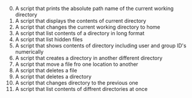 0. A script that prints the absolute path name of the current working directory
1. A script that displays the contents of current directory
2. A script that changes the current working directory to home
3. A script that list contents of a directory in long format
4. A script that list hidden files
5. A script that shows contents of directory including user and group ID's numerically
6. A script that creates a directory in another different directory
7. A script that move a file fro one location to another
8. A script that deletes a file
9. A script that deletes a directory
10. A script that changes directory to the previous one
11. A script that list contents of diffrent directories at once 
